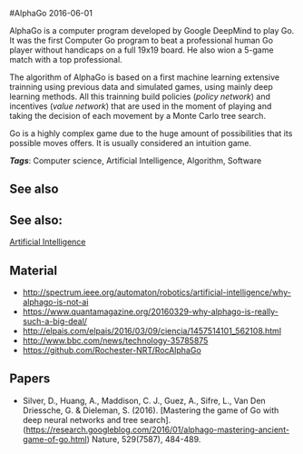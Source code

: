 
#AlphaGo
2016-06-01

AlphaGo is a computer program developed by Google DeepMind to play Go. It was the first Computer Go program to beat a professional human Go player without handicaps on a full 19x19 board. He also wion a 5-game match with a top professional.

The algorithm of AlphaGo is based on a first machine learning extensive trainning using previous data and simulated games, using mainly deep learning methods. All this trainning build policies (_policy network_) and incentives (_value network_) that are used in the moment of playing and taking the decision of each movement by a Monte Carlo tree search.

Go is a highly complex game due to the huge amount of possibilities that its possible moves offers. It is usually considered an intuition game.

***Tags***: Computer science, Artificial Intelligence, Algorithm, Software

## See also
## See also:
[Artificial Intelligence](/artificial_intelligence)
## Material
* http://spectrum.ieee.org/automaton/robotics/artificial-intelligence/why-alphago-is-not-ai
* https://www.quantamagazine.org/20160329-why-alphago-is-really-such-a-big-deal/
* http://elpais.com/elpais/2016/03/09/ciencia/1457514101_562108.html
* http://www.bbc.com/news/technology-35785875
* https://github.com/Rochester-NRT/RocAlphaGo

## Papers
* Silver, D., Huang, A., Maddison, C. J., Guez, A., Sifre, L., Van Den Driessche, G. & Dieleman, S. (2016). [Mastering the game of Go with deep neural networks and tree search].(https://research.googleblog.com/2016/01/alphago-mastering-ancient-game-of-go.html) Nature, 529(7587), 484-489.


